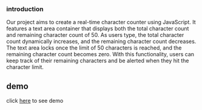 
### introduction


Our project aims to create a real-time character counter using JavaScript. It features a text area container that displays both the total character count and remaining character count of 50. As users type, the total character count dynamically increases, and the remaining character count decreases. The text area locks once the limit of 50 characters is reached, and the remaining character count becomes zero. With this functionality, users can keep track of their remaining characters and be alerted when they hit the character limit.





## demo
click [here]() to see demo
